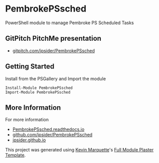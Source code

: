# PembrokePSsched

PowerShell module to manage Pembroke PS Scheduled Tasks

## GitPitch PitchMe presentation

* [gitpitch.com/jpsider/PembrokePSsched](https://gitpitch.com/jpsider/PembrokePSsched)

## Getting Started

Install from the PSGallery and Import the module

    Install-Module PembrokePSsched
    Import-Module PembrokePSsched


## More Information

For more information

* [PembrokePSsched.readthedocs.io](http://PembrokePSsched.readthedocs.io)
* [github.com/jpsider/PembrokePSsched](https://github.com/jpsider/PembrokePSsched)
* [jpsider.github.io](https://jpsider.github.io)


This project was generated using [Kevin Marquette](http://kevinmarquette.github.io)'s [Full Module Plaster Template](https://github.com/KevinMarquette/PlasterTemplates/tree/master/FullModuleTemplate).

